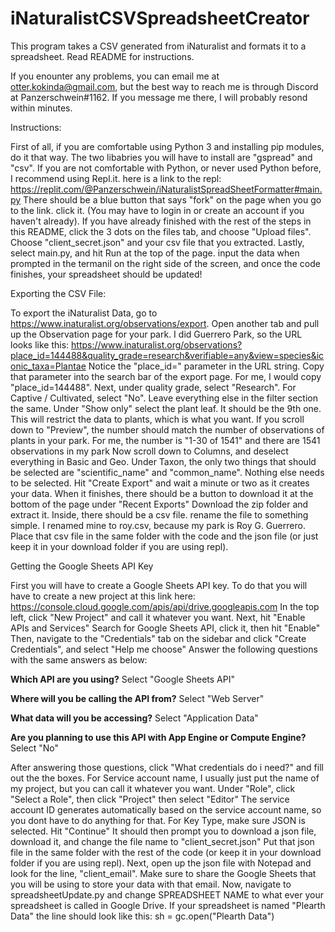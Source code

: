 # iNaturalistCSVSpreadsheetCreator
This program takes a CSV generated from iNaturalist and formats it to a spreadsheet. Read README for instructions.

If you enounter any problems, you can email me at otter.kokinda@gmail.com, but the best way to reach me is through Discord at Panzerschwein#1162. If you message me there, I will probably resond within minutes. 

Instructions:

First of all, if you are comfortable using Python 3 and installing pip modules, do it that way. The two libabries you will have to install are "gspread" and "csv". If you are not comfortable with Python, or never used Python before, I recommend using Repl.it. here is a link to the repl: https://replit.com/@Panzerschwein/iNaturalistSpreadSheetFormatter#main.py
There should be a blue button that says "fork" on the page when you go to the link. click it. (You may have to login in or create an account if you haven't already). 
If you have already finished with the rest of the steps in this README, click the 3 dots on the files tab, and choose "Upload files". Choose "client_secret.json" and your csv file that you extracted.
Lastly, select main.py, and hit Run at the top of the page. input the data when prompted in the termanil on the right side of the screen, and once the code finishes, your spreadsheet should be updated!



Exporting the CSV File:

To export the iNaturalist Data, go to https://www.inaturalist.org/observations/export.
Open another tab and pull up the Observation page for your park. I did Guerrero Park, so the URL looks like this: https://www.inaturalist.org/observations?place_id=144488&quality_grade=research&verifiable=any&view=species&iconic_taxa=Plantae
Notice the "place_id=" parameter in the URL string. Copy that parameter into the search bar of the export page. For me, I would copy "place_id=144488".
Next, under quality grade, select "Research". For Captive / Cultivated, select "No". Leave everything else in the filter section the same. 
Under "Show only" select the plant leaf. It should be the 9th one. This will restrict the data to plants, which is what you want. 
If you scroll down to "Preview", the number should match the number of observations of plants in your park. For me, the number is "1-30 of 1541" and there are 1541 observations in my park
Now scroll down to Columns, and deselect everything in Basic and Geo. Under Taxon, the only two things that should be selected are "scientific_name" and "common_name". Nothing else needs to be selected. 
Hit "Create Export" and wait a minute or two as it creates your data. When it finishes, there should be a button to download it at the bottom of the page under "Recent Exports"
Download the zip folder and extract it. Inside, there should be a csv file. rename the file to something simple. I renamed mine to roy.csv, because my park is Roy G. Guerrero. 
Place that csv file in the same folder with the code and the json file (or just keep it in your download folder if you are using repl).


Getting the Google Sheets API Key

First you will have to create a Google Sheets API key. To do that you will have to create a new project at this link here: https://console.cloud.google.com/apis/api/drive.googleapis.com
In the top left, click "New Project" and call it whatever you want.
Next, hit "Enable APIs and Services"
Search for Google Sheets API, click it, then hit "Enable"
Then, navigate to the "Credentials" tab on the sidebar and click "Create Credentials", and select "Help me choose"
Answer the following questions with the same answers as below:

**Which API are you using?**
Select "Google Sheets API"

**Where will you be calling the API from?**
Select "Web Server"

**What data will you be accessing?**
Select "Application Data"

**Are you planning to use this API with App Engine or Compute Engine?**
Select "No"

After answering those questions, click "What credentials do i need?" and fill out the the boxes.
For Service account name, I usually just put the name of my project, but you can call it whatever you want. 
Under "Role", click "Select a Role", then click "Project" then select "Editor"
The service account ID generates automatically based on the service account name, so you dont have to do anything for that. 
For Key Type, make sure JSON is selected. 
Hit "Continue"
It should then prompt you to download a json file, download it, and change the file name to "client_secret.json"
Put that json file in the same folder with the rest of the code (or keep it in your download folder if you are using repl).
Next, open up the json file with Notepad and look for the line, "client_email". Make sure to share the Google Sheets that you will be using to store your data with that email. 
Now, navigate to spreadsheetUpdate.py and change SPREADSHEET NAME to what ever your spreadsheet is called in Google Drive. If your spreadsheet is named "Plearth Data" the line should look like this: sh = gc.open("Plearth Data")


